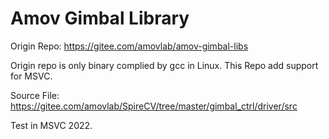 # Amov Gimbal Library
Origin Repo: https://gitee.com/amovlab/amov-gimbal-libs

Origin repo is only binary complied by gcc in Linux. This Repo add support for MSVC.

Source File: https://gitee.com/amovlab/SpireCV/tree/master/gimbal_ctrl/driver/src

Test in MSVC 2022.
